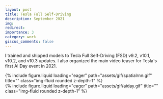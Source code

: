 ```yaml
---
layout: post
title: Tesla Full Self-Driving
description: September 2021
img:
redirect:
importance: 3
category: work
giscus_comments: false
---
```


I trained and shipped models to Tesla Full Self-Driving (FSD) v9.2, v10.1, v10.2, and v10.3 updates. I also organized the main video teaser for Tesla's first AI Day event in 2021.

<div class="row">
    <div class="col-sm mt-3 mt-md-0">
        {% include figure.liquid loading="eager" path="assets/gif/spatialrnn.gif" title="" class="img-fluid rounded z-depth-1" %}
    </div>
    <div class="col-sm mt-3 mt-md-0">
        {% include figure.liquid loading="eager" path="assets/gif/aiday.gif" title="" class="img-fluid rounded z-depth-1" %}
    </div>
</div>